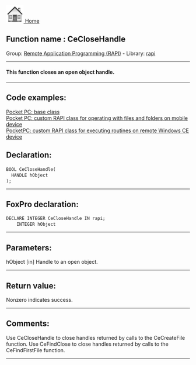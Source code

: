 [<img src="../../images/home.png"> Home ](https://github.com/VFPX/Win32API)  

## Function name : CeCloseHandle
Group: [Remote Application Programming (RAPI)](../../functions_group.md#Remote_Application_Programming_(RAPI))  -  Library: [rapi](../../libraries.md#rapi)  
***  


#### This function closes an open object handle.
***  


## Code examples:
[Pocket PC: base class](../../samples/sample_440.md)  
[Pocket PC: custom RAPI class for operating with files and folders on mobile device](../../samples/sample_448.md)  
[PocketPC: custom RAPI class for executing routines on remote Windows CE device](../../samples/sample_466.md)  

## Declaration:
```foxpro  
BOOL CeCloseHandle(
  HANDLE hObject
);  
```  
***  


## FoxPro declaration:
```foxpro  
DECLARE INTEGER CeCloseHandle IN rapi;
	INTEGER hObject  
```  
***  


## Parameters:
hObject 
[in] Handle to an open object.   
***  


## Return value:
Nonzero indicates success.  
***  


## Comments:
Use CeCloseHandle to close handles returned by calls to the CeCreateFile function. Use CeFindClose to close handles returned by calls to the CeFindFirstFile function.  
  
***  

